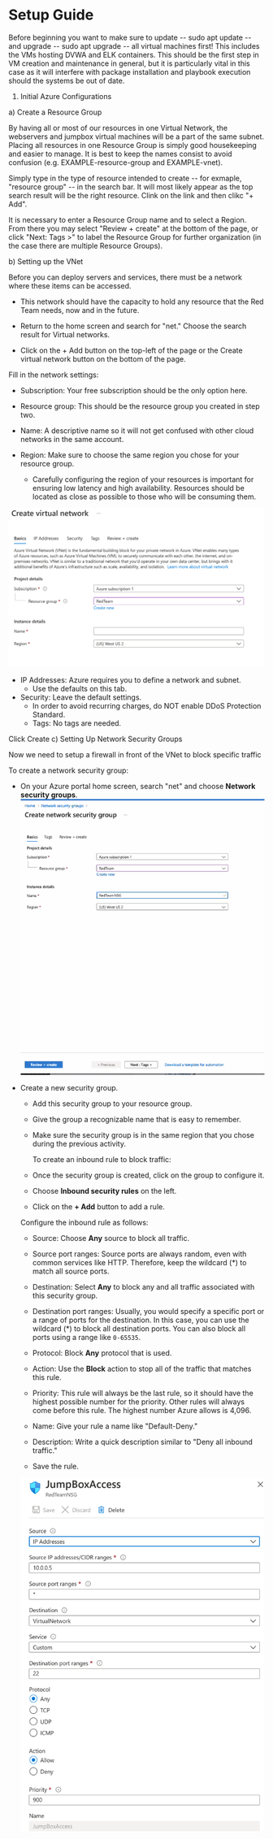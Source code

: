# Setup Guide

Before beginning you want to make sure to update -- sudo apt update -- and upgrade -- sudo apt upgrade -- all virtual machines first! This includes the VMs hosting DVWA and ELK containers. This should be the first step in VM creation and maintenance in general, but it is particularly vital in this case as it will interfere with package installation and playbook execution should the systems be out of date.

1. Initial Azure Configurations

a) Create a Resource Group

  By having all or most of our resources in one Virtual Network, the webservers and jumpbox virtual machines will be a part of the same subnet. Placing all resources in one Resource Group is simply good housekeeping and easier to manage. It is best to keep the names consist to avoid confusion (e.g. EXAMPLE-resource-group and EXAMPLE-vnet). 
  
  Simply type in the type of resource intended to create -- for exmaple, "resource group" -- in the search bar. It will most likely appear as the top search result will be the right resource. Clink on the link and then clikc "+ Add".

 It is necessary to enter a Resource Group name and to select a Region. From there you may select "Review + create" at the bottom of the page, or click "Next: Tags >" to label the Resource Group for further organization (in the case there are multiple Resource Groups). 

b) Setting up the VNet

  Before you can deploy servers and services, there must be a network where these items can be accessed.

  - This network should have the capacity to hold any resource that the Red Team needs, now and in the future.

  - Return to the home screen and search for "net." Choose the search result for Virtual networks.

  - Click on the + Add button on the top-left of the page or the Create virtual network button on the bottom of the page.

  Fill in the network settings:

  - Subscription: Your free subscription should be the only option here. 

  - Resource group: This should be the resource group you created in step two.

  - Name: A descriptive name so it will not get confused with other cloud networks in the same account.

  - Region: Make sure to choose the same region you chose for your resource group.

    - Carefully configuring the region of your resources is important for ensuring  low latency and high availability. Resources should be located as close as possible to those who will be consuming them.

 ![Create_VN](./Images/Create_VN.png)
 
  - IP Addresses: Azure requires you to define a network and subnet. 
    - Use the defaults on this tab.
  - Security: Leave the default settings. 
    - In order to avoid recurring charges, do NOT enable DDoS Protection Standard. 
    - Tags: No tags are needed. 

  Click Create
c) Setting Up Network Security Groups

  Now we need to setup a firewall in front of the VNet to block specific traffic

  To create a network security group:

  - On your Azure portal home screen, search "net" and choose **Network security groups**. 
  ![NSG](./Images/NSG.png)
- Create a new security group.

  - Add this security group to your resource group.

  - Give the group a recognizable name that is easy to remember.

  - Make sure the security group is in the same region that you chose during the previous activity.
  
    To create an inbound rule to block traffic:

  - Once the security group is created, click on the group to configure it.

  - Choose **Inbound security rules** on the left.

  - Click on the **+ Add** button to add a rule.

  Configure the inbound rule as follows:

  - Source: Choose **Any** source to block all traffic.

  - Source port ranges: Source ports are always random, even with common services like HTTP. Therefore, keep the wildcard (*) to match all source ports.

  - Destination: Select **Any** to block any and all traffic associated with this security group.

  - Destination port ranges: Usually, you would specify a specific port or a range of ports for the destination. In this case, you can use the wildcard (*) to block all destination ports. You can also block all ports using a range like `0-65535`.

  - Protocol: Block **Any** protocol that is used.

  - Action: Use the **Block** action to stop all of the traffic that matches this rule.

  - Priority: This rule will always be the last rule, so it should have the highest possible number for the priority. Other rules will always come before this rule. The highest number Azure allows is 4,096.

  - Name: Give your rule a name like "Default-Deny."

  - Description: Write a quick description similar to "Deny all inbound traffic."

  - Save the rule.
 
  ![A Rule Example](./Images/JumpboxRule.png)
